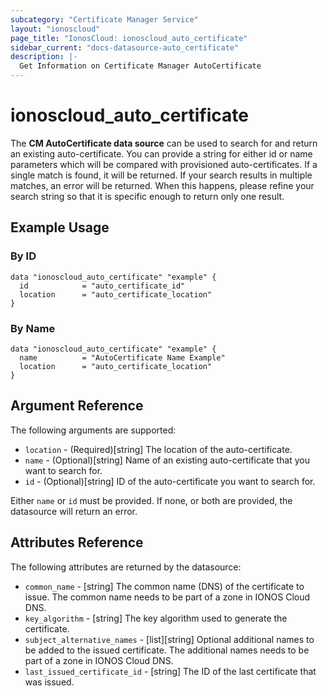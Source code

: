 ```yaml
---
subcategory: "Certificate Manager Service"
layout: "ionoscloud"
page_title: "IonosCloud: ionoscloud_auto_certificate"
sidebar_current: "docs-datasource-auto_certificate"
description: |-
  Get Information on Certificate Manager AutoCertificate
---
```


# ionoscloud_auto_certificate

The **CM AutoCertificate data source** can be used to search for and return an existing auto-certificate.
You can provide a string for either id or name parameters which will be compared with provisioned auto-certificates.
If a single match is found, it will be returned. If your search results in multiple matches, an error will be returned.
When this happens, please refine your search string so that it is specific enough to return only one result.

## Example Usage

### By ID
```hcl
data "ionoscloud_auto_certificate" "example" {
  id			= "auto_certificate_id"
  location      = "auto_certificate_location"
}
```

### By Name
```hcl
data "ionoscloud_auto_certificate" "example" {
  name			= "AutoCertificate Name Example"
  location      = "auto_certificate_location"
}
```

## Argument Reference

The following arguments are supported:

* `location` - (Required)[string] The location of the auto-certificate.
* `name` - (Optional)[string] Name of an existing auto-certificate that you want to search for.
* `id` - (Optional)[string] ID of the auto-certificate you want to search for.

Either `name` or `id` must be provided. If none, or both are provided, the datasource will return an error.

## Attributes Reference

The following attributes are returned by the datasource:

* `common_name` - [string] The common name (DNS) of the certificate to issue. The common name needs to be part of a zone in IONOS Cloud DNS.
* `key_algorithm` - [string] The key algorithm used to generate the certificate.
* `subject_alternative_names` - [list][string] Optional additional names to be added to the issued certificate. The additional names needs to be part of a zone in IONOS Cloud DNS.
* `last_issued_certificate_id` - [string] The ID of the last certificate that was issued.